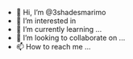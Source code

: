 - 👋 Hi, I’m @3shadesmarimo
- 👀 I’m interested in 
- 🌱 I’m currently learning ...
- 💞️ I’m looking to collaborate on ...
- 📫 How to reach me ...

<!---
3shadesmarimo/3shadesmarimo is a ✨ special ✨ repository because its `README.md` (this file) appears on your GitHub profile.
You can click the Preview link to take a look at your changes.
--->
